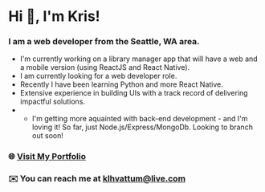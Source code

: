 # Hi 👋, I'm Kris!
### I am a web developer from the Seattle, WA area.

* I'm currently working on a library manager app that will have a web and a mobile version (using ReactJS and React Native).
* I am currently looking for a web developer role.
* Recently I have been learning Python and more React Native.
* Extensive experience in building UIs with a track record of delivering impactful solutions.
* * I'm getting more aquainted with back-end development - and I'm loving it! So far, just Node.js/Express/MongoDb. Looking to branch out soon!
  
### 🌐 [Visit My Portfolio](https://krishvattum.com)
### ✉️ You can reach me at klhvattum@live.com

<!--
**kristofer11/kristofer11** is a ✨ _special_ ✨ repository because its `README.md` (this file) appears on your GitHub profile.

Here are some ideas to get you started:

- 🔭 I’m currently working on ...
- 🌱 I’m currently learning ...
- 👯 I’m looking to collaborate on ...
- 🤔 I’m looking for help with ...
- 💬 Ask me about ...
- 📫 How to reach me: ...
- 😄 Pronouns: ...
- ⚡ Fun fact: ...
-->
